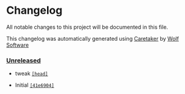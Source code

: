 # Changelog

All notable changes to this project will be documented in this file.


This changelog was automatically generated using [Caretaker](https://github.com/TGWolf/branding) by [Wolf Software](https://github.com/WolfSoftware)

### [Unreleased](https://github.com/TGWolf/branding/commits/master)

- tweak [`[head]`](https://github.com/TGWolf/branding/commit/)

- Initial [`[41e6904]`](https://github.com/TGWolf/branding/commit/41e69042e2559b207e5590ab5976cc06ebde256d)

